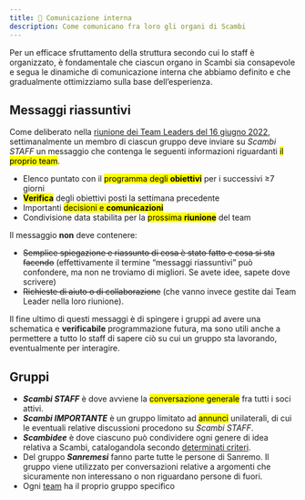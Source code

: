 ```yaml
---
title: 💬 Comunicazione interna
description: Come comunicano fra loro gli organi di Scambi
---
```

Per un efficace sfruttamento della struttura secondo cui lo staff è organizzato, è fondamentale che ciascun organo in Scambi sia consapevole e segua le dinamiche di comunicazione interna che abbiamo definito e che gradualmente ottimizziamo sulla base dell’esperienza.

## Messaggi riassuntivi

Come deliberato nella [riunione dei Team Leaders del 16 giugno 2022](https://nuvola.scambi.org/s/C4wd6C6Y6rRXMtm), settimanalmente un membro di ciascun gruppo deve inviare su _Scambi STAFF_ un messaggio che contenga le seguenti informazioni riguardanti <mark>il proprio team</mark>.

* Elenco puntato con il <mark>programma degli **obiettivi**</mark> per i successivi ≥7 giorni
* <mark>**Verifica**</mark> degli obiettivi posti la settimana precedente
* Importanti <mark>decisioni e **comunicazioni**</mark>
* Condivisione data stabilita per la <mark>prossima **riunione**</mark> del team

Il messaggio **non** deve contenere:

* ~~Semplice spiegazione e riassunto di cosa è stato fatto e cosa si sta facendo~~ (effettivamente il termine “messaggi riassuntivi” può confondere, ma non ne troviamo di migliori. Se avete idee, sapete dove scrivere)
* ~~Richieste di aiuto o di collaborazione~~ (che vanno invece gestite dai Team Leader nella loro riunione).

Il fine ultimo di questi messaggi è di spingere i gruppi ad avere una schematica e **verificabile** programmazione futura, ma sono utili anche a permettere a tutto lo staff di sapere ciò su cui un gruppo sta lavorando, eventualmente per interagire.

## Gruppi

* _**Scambi STAFF**_ è dove avviene la <mark>conversazione generale</mark> fra tutti i soci attivi.
* _**Scambi IMPORTANTE**_ è un gruppo limitato ad <mark>annunci</mark> unilaterali, di cui le eventuali relative discussioni procedono su _Scambi STAFF_.
* _**Scambidee**_ è dove ciascuno può condividere ogni genere di idea relativa a Scambi, catalogandola secondo [determinati criteri](https://t.me/c/1688844197/67).
* Del gruppo _**Sanremesi**_ fanno parte tutte le persone di Sanremo. Il gruppo viene utilizzato per conversazioni relative a argomenti che sicuramente non interessano o non riguardano persone di fuori.
* Ogni [team](teams/) ha il proprio gruppo specifico
